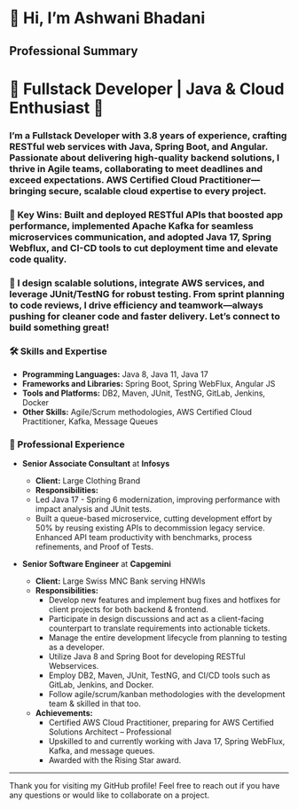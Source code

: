 # 👋 Hi, I’m Ashwani Bhadani

## Professional Summary

# 🔹 Fullstack Developer | Java & Cloud Enthusiast 🔹
### I’m a Fullstack Developer with 3.8 years of experience, crafting RESTful web services with Java, Spring Boot, and Angular. Passionate about delivering high-quality backend solutions, I thrive in Agile teams, collaborating to meet deadlines and exceed expectations. AWS Certified Cloud Practitioner—bringing secure, scalable cloud expertise to every project. 
### 🚀 Key Wins: Built and deployed RESTful APIs that boosted app performance, implemented Apache Kafka for seamless microservices communication, and adopted Java 17, Spring Webflux, and CI-CD tools to cut deployment time and elevate code quality. 
### 🌟 I design scalable solutions, integrate AWS services, and leverage JUnit/TestNG for robust testing. From sprint planning to code reviews, I drive efficiency and teamwork—always pushing for cleaner code and faster delivery. Let’s connect to build something great!

### 🛠 Skills and Expertise

- **Programming Languages:** Java 8, Java 11, Java 17
- **Frameworks and Libraries:** Spring Boot, Spring WebFlux, Angular JS
- **Tools and Platforms:** DB2, Maven, JUnit, TestNG, GitLab, Jenkins, Docker
- **Other Skills:** Agile/Scrum methodologies, AWS Certified Cloud Practitioner, Kafka, Message Queues

### 💼 Professional Experience
- **Senior Associate Consultant** at **Infosys**
  - **Client:** Large Clothing Brand
  - **Responsibilities:**
  - Led Java 17 - Spring 6 modernization, improving performance with impact analysis and JUnit tests.
  - Built a queue-based microservice, cutting development effort by 50% by reusing existing APIs to decommission
    legacy service. Enhanced API team productivity with benchmarks, process refinements, and Proof of Tests.

- **Senior Software Engineer** at **Capgemini**
  - **Client:** Large Swiss MNC Bank serving HNWIs
  - **Responsibilities:**
    - Develop new features and implement bug fixes and hotfixes for client projects for both backend & frontend.
    - Participate in design discussions and act as a client-facing counterpart to translate requirements into actionable tickets.
    - Manage the entire development lifecycle from planning to testing as a developer.
    - Utilize Java 8 and Spring Boot for developing RESTful Webservices.
    - Employ DB2, Maven, JUnit, TestNG, and CI/CD tools such as GitLab, Jenkins, and Docker.
    - Follow agile/scrum/kanban methodologies with the development team & skilled in that too.
  - **Achievements:**
    - Certified AWS Cloud Practitioner, preparing for AWS Certified Solutions Architect – Professional
    - Upskilled to and currently working with Java 17, Spring WebFlux, Kafka, and message queues.
    - Awarded with the Rising Star award.
---
Thank you for visiting my GitHub profile! Feel free to reach out if you have any questions or would like to collaborate on a project.
```
